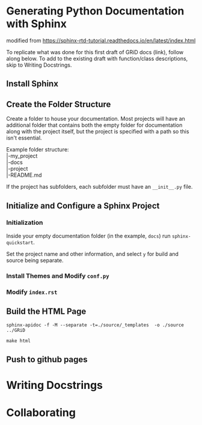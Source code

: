 # Generating Python Documentation with Sphinx

modified from https://sphinx-rtd-tutorial.readthedocs.io/en/latest/index.html

To replicate what was done for this first draft of GRiD docs (link), follow along below. To add to the existing draft with function/class descriptions, skip to Writing Docstrings. 

## Install Sphinx

## Create the Folder Structure

Create a folder to house your documentation. Most projects will have an additional folder that contains both the empty folder for documentation along with the project itself, but the project is specified with a path so this isn't essential.

Example folder structure: \
|-my_project \
    |-docs \
    |-project \
    |-README.md

If the project has subfolders, each subfolder must have an `__init__.py` file. 

## Initialize and Configure a Sphinx Project

### Initialization
Inside your empty documentation folder (in the example, `docs`) run `sphinx-quickstart`. 

Set the project name and other information, and select `y` for build and source being separate. 

### Install Themes and Modify `conf.py`

### Modify `index.rst`

## Build the HTML Page

`sphinx-apidoc -f -M --separate -t=./source/_templates  -o ./source ../GRiD`

`make html`

## Push to github pages

# Writing Docstrings

# Collaborating
